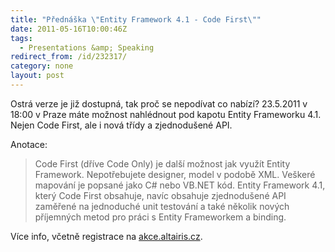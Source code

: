 ```yaml
---
title: "Přednáška \"Entity Framework 4.1 - Code First\""
date: 2011-05-16T10:00:46Z
tags:
  - Presentations &amp; Speaking
redirect_from: /id/232317/
category: none
layout: post
---
```

Ostrá verze je již dostupná, tak proč se nepodívat co nabízí? 23.5.2011 v 18:00 v Praze máte možnost nahlédnout pod kapotu Entity Frameworku 4.1. Nejen Code First, ale i nová třídy a zjednodušené API.

Anotace:

> Code First (dříve Code Only) je další možnost jak využít Entity Framework. Nepotřebujete designer, model v podobě XML. Veškeré mapování je popsané jako C# nebo VB.NET kód. Entity Framework 4.1, který Code First obsahuje, navíc obsahuje zjednodušené API zaměřené na jednoduché unit testování a také několik nových příjemných metod pro práci s Entity Frameworkem a binding.

Více info, včetně registrace na [akce.altairis.cz][1].

[1]: http://akce.altairis.cz/Events/431.aspx
